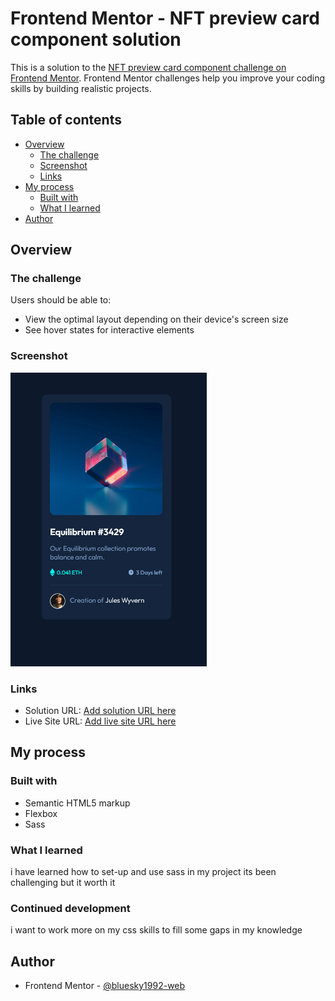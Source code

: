 # Frontend Mentor - NFT preview card component solution

This is a solution to the [NFT preview card component challenge on Frontend Mentor](https://www.frontendmentor.io/challenges/nft-preview-card-component-SbdUL_w0U). Frontend Mentor challenges help you improve your coding skills by building realistic projects. 

## Table of contents

- [Overview](#overview)
  - [The challenge](#the-challenge)
  - [Screenshot](#screenshot)
  - [Links](#links)
- [My process](#my-process)
  - [Built with](#built-with)
  - [What I learned](#what-i-learned)
- [Author](#author)


## Overview

### The challenge

Users should be able to:

- View the optimal layout depending on their device's screen size
- See hover states for interactive elements

### Screenshot

![NFT preview card component](<images/Screenshot 2023-08-17 at 00-53-49 Frontend Mentor NFT preview card component.png>)

### Links

- Solution URL: [Add solution URL here](https://github.com/bluesky1992-web/nft-preview-card-component-main)
- Live Site URL: [Add live site URL here](https://bluesky1992-web.github.io/nft-preview-card-component-main/)

## My process

### Built with

- Semantic HTML5 markup
- Flexbox
- Sass 


### What I learned

i have learned how to set-up and use sass in my project its been challenging but it worth it 

### Continued development

i want to work more on my css skills to fill some gaps in my knowledge



## Author

- Frontend Mentor - [@bluesky1992-web](https://www.frontendmentor.io/profile/yourusername)






